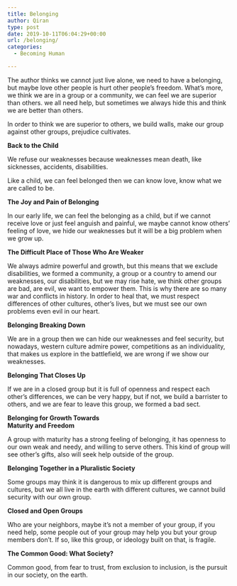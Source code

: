 ```yaml
---
title: Belonging
author: Qiran
type: post
date: 2019-10-11T06:04:29+00:00
url: /belonging/
categories:
  - Becoming Human

---
```

The author thinks we cannot just live alone, we need to have a belonging, but maybe love other people is hurt other people&#8217;s freedom. What&#8217;s more, we think we are in a group or a community, we can feel we are superior than others. we all need help, but sometimes we always hide this and think we are better than others.

In order to think we are superior to others, we build walls, make our group against other groups, prejudice cultivates.

**Back to the Child**

We refuse our weaknesses because weaknesses mean death, like sicknesses, accidents, disabilities.

Like a child, we can feel belonged then we can know love, know what we are called to be.

**The Joy and Pain of Belonging**

In our early life, we can feel the belonging as a child, but if we cannot receive love or just feel anguish and painful, we maybe cannot know others&#8217; feeling of love, we hide our weaknesses but it will be a big problem when we grow up.

**The Difficult Place of Those Who Are Weaker**

We always admire powerful and growth, but this means that we exclude disabilities, we formed a community, a group or a country to amend our weaknesses, our disabilities, but we may rise hate, we think other groups are bad, are evil, we want to empower them. This is why there are so many war and conflicts in history. In order to heal that, we must respect differences of other cultures, other&#8217;s lives, but we must see our own problems even evil in our heart.

**Belonging Breaking Down**

We are in a group then we can hide our weaknesses and feel security, but nowadays, western culture admire power, competitions as an individuality, that makes us explore in the battlefield, we are wrong if we show our weaknesses.

**Belonging That Closes Up**

If we are in a closed group but it is full of openness and respect each other&#8217;s differences, we can be very happy, but if not, we build a barrister to others, and we are fear to leave this group, we formed a bad sect.

**Belonging for Growth Towards**  
**Maturity and Freedom**

A group with maturity has a strong feeling of belonging, it has openness to our own weak and needy, and willing to serve others. This kind of group will see other&#8217;s gifts, also will seek help outside of the group.

**Belonging Together in a Pluralistic Society**

Some groups may think it is dangerous to mix up different groups and cultures, but we all live in the earth with different cultures, we cannot build security with our own group.

**Closed and Open Groups**

Who are your neighbors, maybe it&#8217;s not a member of your group, if you need help, some people out of your group may help you but your group members don&#8217;t. If so, like this group, or ideology built on that, is fragile.

**The Common Good: What Society?**

Common good, from fear to trust, from exclusion to inclusion, is the pursuit in our society, on the earth.